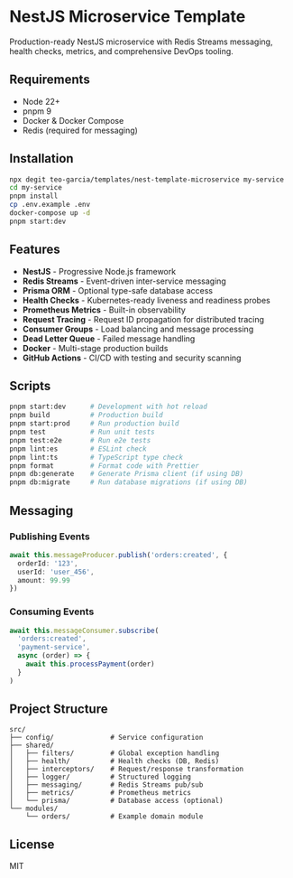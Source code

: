 # NestJS Microservice Template

Production-ready NestJS microservice with Redis Streams messaging, health checks, metrics, and comprehensive DevOps tooling.

## Requirements

- Node 22+
- pnpm 9
- Docker & Docker Compose
- Redis (required for messaging)

## Installation

```bash
npx degit teo-garcia/templates/nest-template-microservice my-service
cd my-service
pnpm install
cp .env.example .env
docker-compose up -d
pnpm start:dev
```

## Features

- **NestJS** - Progressive Node.js framework
- **Redis Streams** - Event-driven inter-service messaging
- **Prisma ORM** - Optional type-safe database access
- **Health Checks** - Kubernetes-ready liveness and readiness probes
- **Prometheus Metrics** - Built-in observability
- **Request Tracing** - Request ID propagation for distributed tracing
- **Consumer Groups** - Load balancing and message processing
- **Dead Letter Queue** - Failed message handling
- **Docker** - Multi-stage production builds
- **GitHub Actions** - CI/CD with testing and security scanning

## Scripts

```bash
pnpm start:dev      # Development with hot reload
pnpm build          # Production build
pnpm start:prod     # Run production build
pnpm test           # Run unit tests
pnpm test:e2e       # Run e2e tests
pnpm lint:es        # ESLint check
pnpm lint:ts        # TypeScript type check
pnpm format         # Format code with Prettier
pnpm db:generate    # Generate Prisma client (if using DB)
pnpm db:migrate     # Run database migrations (if using DB)
```

## Messaging

### Publishing Events

```typescript
await this.messageProducer.publish('orders:created', {
  orderId: '123',
  userId: 'user_456',
  amount: 99.99
})
```

### Consuming Events

```typescript
await this.messageConsumer.subscribe(
  'orders:created',
  'payment-service',
  async (order) => {
    await this.processPayment(order)
  }
)
```

## Project Structure

```
src/
├── config/              # Service configuration
├── shared/
│   ├── filters/         # Global exception handling
│   ├── health/          # Health checks (DB, Redis)
│   ├── interceptors/    # Request/response transformation
│   ├── logger/          # Structured logging
│   ├── messaging/       # Redis Streams pub/sub
│   ├── metrics/         # Prometheus metrics
│   └── prisma/          # Database access (optional)
└── modules/
    └── orders/          # Example domain module
```

## License

MIT
